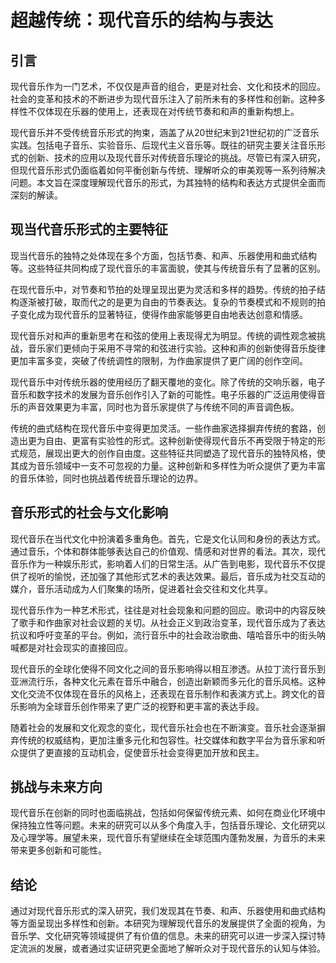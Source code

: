 # 超越传统：现代音乐的结构与表达

## 引言

现代音乐作为一门艺术，不仅仅是声音的组合，更是对社会、文化和技术的回应。社会的变革和技术的不断进步为现代音乐注入了前所未有的多样性和创新。这种多样性不仅体现在乐器的使用上，还表现在对传统节奏和和声的重新构想上。

现代音乐并不受传统音乐形式的拘束，涵盖了从20世纪末到21世纪初的广泛音乐实践。包括电子音乐、实验音乐、后现代主义音乐等。既往的研究主要关注音乐形式的创新、技术的应用以及现代音乐对传统音乐理论的挑战。尽管已有深入研究，但现代音乐形式仍面临着如何平衡创新与传统、理解听众的审美观等一系列待解决问题。本文旨在深度理解现代音乐的形式，为其独特的结构和表达方式提供全面而深刻的解读。

## 现当代音乐形式的主要特征

现当代音乐的独特之处体现在多个方面，包括节奏、和声、乐器使用和曲式结构等。这些特征共同构成了现代音乐的丰富面貌，使其与传统音乐有了显著的区别。

在现代音乐中，对节奏和节拍的处理呈现出更为灵活和多样的趋势。传统的拍子结构逐渐被打破，取而代之的是更为自由的节奏表达。复杂的节奏模式和不规则的拍子变化成为现代音乐的显著特征，使得作曲家能够更自由地表达创意和情感。

现代音乐对和声的重新思考在和弦的使用上表现得尤为明显。传统的调性观念被挑战，音乐家们更倾向于采用不寻常的和弦进行实验。这种和声的创新使得音乐旋律更加丰富多变，突破了传统调性的限制，为作曲家提供了更广阔的创作空间。

现代音乐中对传统乐器的使用经历了翻天覆地的变化。除了传统的交响乐器，电子音乐和数字技术的发展为音乐创作引入了新的可能性。电子乐器的广泛运用使得音乐的声音效果更为丰富，同时也为音乐家提供了与传统不同的声音调色板。

传统的曲式结构在现代音乐中变得更加灵活。一些作曲家选择摒弃传统的套路，创造出更为自由、更富有实验性的形式。这种创新使得现代音乐不再受限于特定的形式规范，展现出更大的创作自由度。这些特征共同塑造了现代音乐的独特风格，使其成为音乐领域中一支不可忽视的力量。这种创新和多样性为听众提供了更为丰富的音乐体验，同时也挑战着传统音乐理论的边界。

## 音乐形式的社会与文化影响

现代音乐在当代文化中扮演着多重角色。首先，它是文化认同和身份的表达方式。通过音乐，个体和群体能够表达自己的价值观、情感和对世界的看法。其次，现代音乐作为一种娱乐形式，影响着人们的日常生活。从广告到电影，现代音乐不仅提供了视听的愉悦，还加强了其他形式艺术的表达效果。最后，音乐成为社交互动的媒介，音乐活动成为人们聚集的场所，促进着社会交往和文化共享。

现代音乐作为一种艺术形式，往往是对社会现象和问题的回应。歌词中的内容反映了歌手和作曲家对社会议题的关切。从社会正义到政治变革，现代音乐成为了表达抗议和呼吁变革的平台。例如，流行音乐中的社会政治歌曲、嘻哈音乐中的街头呐喊都是对社会现实的直接回应。

现代音乐的全球化使得不同文化之间的音乐影响得以相互渗透。从拉丁流行音乐到亚洲流行乐，各种文化元素在音乐中融合，创造出新颖而多元化的音乐风格。这种文化交流不仅体现在音乐的风格上，还表现在音乐制作和表演方式上。跨文化的音乐影响为全球音乐创作带来了更广泛的视野和更丰富的表达手段。

随着社会的发展和文化观念的变化，现代音乐社会也在不断演变。音乐社会逐渐摒弃传统的权威结构，更加注重多元化和包容性。社交媒体和数字平台为音乐家和听众提供了更直接的互动机会，促使音乐社会变得更加开放和民主。

## 挑战与未来方向

现代音乐在创新的同时也面临挑战，包括如何保留传统元素、如何在商业化环境中保持独立性等问题。未来的研究可以从多个角度入手，包括音乐理论、文化研究以及心理学等。展望未来，现代音乐有望继续在全球范围内蓬勃发展，为音乐的未来带来更多创新和可能性。

## 结论

通过对现代音乐形式的深入研究，我们发现其在节奏、和声、乐器使用和曲式结构等方面呈现出多样性和创新。本研究为理解现代音乐的发展提供了全面的视角，为音乐学、文化研究等领域提供了有价值的信息。未来的研究可以进一步深入探讨特定流派的发展，或者通过实证研究更全面地了解听众对于现代音乐的认知与体验。





